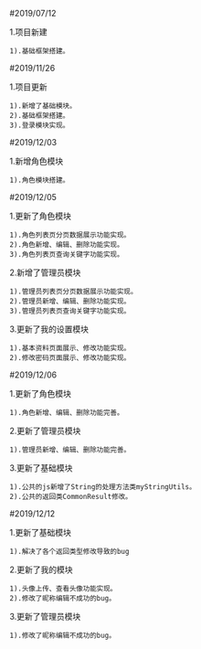 
#2019/07/12

1.项目新建

	1).基础框架搭建。



#2019/11/26

1.项目更新
	
	1).新增了基础模块。
	2).基础框架搭建。
	3).登录模块实现。



#2019/12/03

1.新增角色模块
	
	1).角色模块搭建。


#2019/12/05

1.更新了角色模块

	1).角色列表页分页数据展示功能实现。
	2).角色新增、编辑、删除功能实现。
	3).角色列表页查询关键字功能实现。

2.新增了管理员模块

	1).管理员列表页分页数据展示功能实现。
	2).管理员新增、编辑、删除功能实现。
	3).管理员列表页查询关键字功能实现。

3.更新了我的设置模块

	1).基本资料页面展示、修改功能实现。
	2).修改密码页面展示、修改功能实现。



#2019/12/06

1.更新了角色模块

	1).角色新增、编辑、删除功能完善。

2.更新了管理员模块

	1).管理员新增、编辑、删除功能完善。

3.更新了基础模块

	1).公共的js新增了String的处理方法类myStringUtils。
	2).公共的返回类CommonResult修改。


#2019/12/12

1.更新了基础模块

	1).解决了各个返回类型修改导致的bug

2.更新了我的模块

	1).头像上传、查看头像功能实现。
	2).修改了昵称编辑不成功的bug。
	
3.更新了管理员模块

	1).修改了昵称编辑不成功的bug。
	

		


	
	
